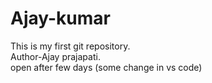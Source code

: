 # Ajay-kumar
This is my first git repository.
</br>
Author-Ajay prajapati.
</br>
open after few days (some change in vs code)
